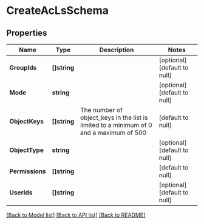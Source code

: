 # CreateAcLsSchema

## Properties
Name | Type | Description | Notes
------------ | ------------- | ------------- | -------------
**GroupIds** | **[]string** |  | [optional] [default to null]
**Mode** | **string** |  | [optional] [default to null]
**ObjectKeys** | **[]string** | The number of object_keys in the list is limited to a minimum of 0 and a maximum of 500 | [default to null]
**ObjectType** | **string** |  | [optional] [default to null]
**Permissions** | **[]string** |  | [default to null]
**UserIds** | **[]string** |  | [optional] [default to null]

[[Back to Model list]](../README.md#documentation-for-models) [[Back to API list]](../README.md#documentation-for-api-endpoints) [[Back to README]](../README.md)


